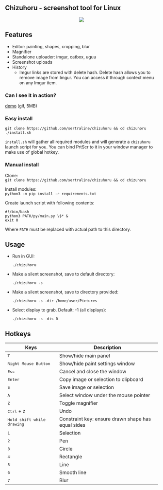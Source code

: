 ## Chizuhoru - screenshot tool for Linux  

<p align="center">
  <img src="https://i.imgur.com/2zakpIg.png" />
</p>

## Features
- Editor: painting, shapes, cropping, blur
- Magnifier
- Standalone uploader: imgur, catbox, uguu
- Screenshot uploads
- History
  - Imgur links are stored with delete hash. Delete hash allows you to remove image from Imgur. You can access it through context menu on any Imgur item.

### Can I see it in action?
[demo](https://i.imgur.com/1PC34J5.gif?raw=True) (gif, 5MB)

### Easy install  

```
git clone https://github.com/sertraline/chizuhoru && cd chizuhoru
./install.sh
```

`install.sh` will gather all required modules and will generate a `chizuhoru` launch script for you. You can bind PrtScr to it in your window manager to make use of global hotkey.

### Manual install  

Clone:  
`git clone https://github.com/sertraline/chizuhoru && cd chizuhoru`  

Install modules:  
`python3 -m pip install -r requirements.txt`  

Create launch script with following contents:
```
#!/bin/bash
python3 PATH/py/main.py \$* &
exit 0
```
Where `PATH` must be replaced with actual path to this directory.  

## Usage
 
- Run in GUI:
    ```shell
    ./chizuhoru
    ```   
- Make a silent screenshot, save to default directory:
    ```shell
    ./chizuhoru -s
    ```  
- Make a silent screenshot, save to directory provided:
    ```shell
    ./chizuhoru -s -dir /home/user/Pictures
    ```  
- Select display to grab. Default: -1 (all displays):
    ```shell
    ./chizuhoru -s -dis 0
    ```  
 
## Hotkeys

|  Keys                                                  |  Description                          |
|---                                                     |---                                    |
| <kbd>T</kbd>                                           | Show/hide main panel                  |
| <kbd>Right Mouse Button</kbd>                          | Show/hide paint settings window       |
| <kbd>Esc</kbd>                                         | Cancel and close the window           |
| <kbd>Enter</kbd>                                       | Copy image or selection to clipboard  |
| <kbd>S</kbd>                                           | Save image or selection               |
| <kbd>A</kbd>                                           | Select window under the mouse pointer |
| <kbd>Z</kbd>                                           | Toggle magnifier                      |
| <kbd>Ctrl</kbd> + <kbd>Z</kbd>                         | Undo                                  |
| <kbd>Hold shift while drawing</kbd>                    | Constraint key: ensure drawn shape has equal sides |
| <kbd>1</kbd>                                           | Selection                             |
| <kbd>2</kbd>                                           | Pen                                   |
| <kbd>3</kbd>                                           | Circle                                |
| <kbd>4</kbd>                                           | Rectangle                             |
| <kbd>5</kbd>                                           | Line                                  |
| <kbd>6</kbd>                                           | Smooth line                           |
| <kbd>7</kbd>                                           | Blur                                  |
